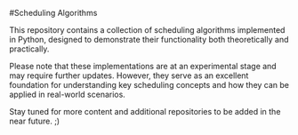 ﻿

#Scheduling Algorithms

This repository contains a collection of scheduling algorithms implemented in Python, designed to demonstrate their functionality both theoretically and practically.

Please note that these implementations are at an experimental stage and may require further updates. However, they serve as an excellent foundation for understanding key scheduling concepts and how they can be applied in real-world scenarios.

Stay tuned for more content and additional repositories to be added in the near future. ;)
